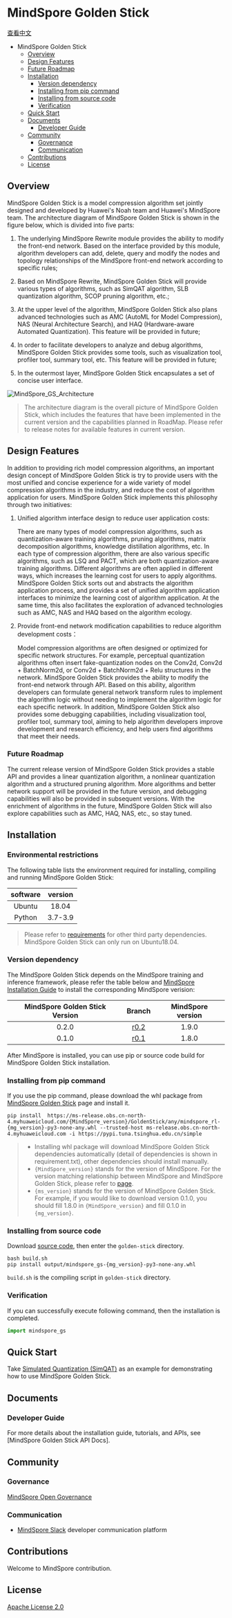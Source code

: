 # MindSpore Golden Stick

[查看中文](./README_CN.md)

<!-- TOC -->

- MindSpore Golden Stick
    - [Overview](#overview)
    - [Design Features](#design-features)
    - [Future Roadmap](#future-roadmap)
    - [Installation](#installation)
        - [Version dependency](#version-dependency)
        - [Installing from pip command](#installing-from-pip-command)
        - [Installing from source code](#installing-from-source-code)
        - [Verification](#verification)
    - [Quick Start](#quick-start)
    - [Documents](#documents)
        - [Developer Guide](#developer-guide)
    - [Community](#community)
        - [Governance](#governance)
        - [Communication](#communication)
    - [Contributions](#contributions)
    - [License](#license)

<!-- /TOC -->

## Overview

MindSpore Golden Stick is a model compression algorithm set jointly designed and developed by Huawei's Noah team and Huawei's MindSpore team. The architecture diagram of MindSpore Golden Stick is shown in the figure below, which is divided into five parts:

1. The underlying MindSpore Rewrite module provides the ability to modify the front-end network. Based on the interface provided by this module, algorithm developers can add, delete, query and modify the nodes and topology relationships of the MindSpore front-end network according to specific rules;

2. Based on MindSpore Rewrite, MindSpore Golden Stick will provide various types of algorithms, such as SimQAT algorithm, SLB quantization algorithm, SCOP pruning algorithm, etc.;

3. At the upper level of the algorithm, MindSpore Golden Stick also plans advanced technologies such as AMC (AutoML for Model Compression), NAS (Neural Architecture Search), and HAQ (Hardware-aware Automated Quantization). This feature will be provided in future;

4. In order to facilitate developers to analyze and debug algorithms, MindSpore Golden Stick provides some tools, such as visualization tool, profiler tool, summary tool, etc. This feature will be provided in future;

5. In the outermost layer, MindSpore Golden Stick encapsulates a set of concise user interface.

![MindSpore_GS_Architecture](docs/images/golden-stick-arch.png)

> The architecture diagram is the overall picture of MindSpore Golden Stick, which includes the features that have been implemented in the current version and the capabilities planned in RoadMap. Please refer to release notes for available features in current version.

## Design Features

In addition to providing rich model compression algorithms, an important design concept of MindSpore Golden Stick is try to provide users with the most unified and concise experience for a wide variety of model compression algorithms in the industry, and reduce the cost of algorithm application for users. MindSpore Golden Stick implements this philosophy through two initiatives:

1. Unified algorithm interface design to reduce user application costs:

   There are many types of model compression algorithms, such as quantization-aware training algorithms, pruning algorithms, matrix decomposition algorithms, knowledge distillation algorithms, etc. In each type of compression algorithm, there are also various specific algorithms, such as LSQ and PACT, which are both quantization-aware training algorithms. Different algorithms are often applied in different ways, which increases the learning cost for users to apply algorithms. MindSpore Golden Stick sorts out and abstracts the algorithm application process, and provides a set of unified algorithm application interfaces to minimize the learning cost of algorithm application. At the same time, this also facilitates the exploration of advanced technologies such as AMC, NAS and HAQ based on the algorithm ecology.

2. Provide front-end network modification capabilities to reduce algorithm development costs：

   Model compression algorithms are often designed or optimized for specific network structures. For example, perceptual quantization algorithms often insert fake-quantization nodes on the Conv2d, Conv2d + BatchNorm2d, or Conv2d + BatchNorm2d + Relu structures in the network. MindSpore Golden Stick provides the ability to modify the front-end network through API. Based on this ability, algorithm developers can formulate general network transform rules to implement the algorithm logic without needing to implement the algorithm logic for each specific network. In addition, MindSpore Golden Stick also provides some debugging capabilities, including visualization tool, profiler tool, summary tool, aiming to help algorithm developers improve development and research efficiency, and help users find algorithms that meet their needs.

### Future Roadmap

The current release version of MindSpore Golden Stick provides a stable API and provides a linear quantization algorithm, a nonlinear quantization algorithm and a structured pruning algorithm. More algorithms and better network support will be provided in the future version, and debugging capabilities will also be provided in subsequent versions. With the enrichment of algorithms in the future, MindSpore Golden Stick will also explore capabilities such as AMC, HAQ, NAS, etc., so stay tuned.

## Installation

### Environmental restrictions

The following table lists the environment required for installing, compiling and running MindSpore Golden Stick:

| software | version  |
| :-----: | :-----: |
| Ubuntu  |  18.04  |
| Python  |  3.7-3.9 |

> Please refer to [requirements](https://gitee.com/mindspore/golden-stick/blob/r0.1/requirements.txt) for other third party dependencies.
> MindSpore Golden Stick can only run on Ubuntu18.04.

### Version dependency

The MindSpore Golden Stick depends on the MindSpore training and inference framework, please refer the table below and [MindSpore Installation Guide](https://mindspore.cn/install) to install the corresponding MindSpore verision:

| MindSpore Golden Stick Version |                            Branch                            | MindSpore version |
| :-----------------------------: | :----------------------------------------------------------: | :-------: |
|          0.2.0          | [r0.2](https://gitee.com/mindspore/golden-stick/tree/r0.2/) |   1.9.0   |
|          0.1.0          | [r0.1](https://gitee.com/mindspore/golden-stick/tree/r0.1/) |   1.8.0   |

After MindSpore is installed, you can use pip or source code build for MindSpore Golden Stick installation.

### Installing from pip command

If you use the pip command, please download the whl package from [MindSpore Golden Stick](https://www.mindspore.cn/versions/en) page and install it.

```shell
pip install  https://ms-release.obs.cn-north-4.myhuaweicloud.com/{MindSpore_version}/GoldenStick/any/mindspore_rl-{mg_version}-py3-none-any.whl --trusted-host ms-release.obs.cn-north-4.myhuaweicloud.com -i https://pypi.tuna.tsinghua.edu.cn/simple
```

> - Installing whl package will download MindSpore Golden Stick dependencies automatically (detail of dependencies is shown in requirement.txt),  other dependencies should install manually.
> - `{MindSpore_version}` stands for the version of MindSpore. For the version matching relationship between MindSpore and MindSpore Golden Stick, please refer to [page](https://www.mindspore.cn/versions).
> - `{ms_version}` stands for the version of MindSpore Golden Stick. For example, if you would like to download version 0.1.0, you should fill 1.8.0 in `{MindSpore_version}` and fill 0.1.0 in `{mg_version}`.

### Installing from source code

Download [source code](https://gitee.com/mindspore/golden-stick), then enter the `golden-stick` directory.

```shell
bash build.sh
pip install output/mindspore_gs-{mg_version}-py3-none-any.whl
```

`build.sh` is the compiling script in `golden-stick` directory.

### Verification

If you can successfully execute following command, then the installation is completed.

```python
import mindspore_gs
```

## Quick Start

Take [Simulated Quantization (SimQAT)](https://gitee.com/mindspore/docs/blob/master/docs/golden_stick/docs/source_zh_cn/quantization/simqat.md) as an example for demonstrating how to use MindSpore Golden Stick.

## Documents

### Developer Guide

For more details about the installation guide, tutorials, and APIs, see [MindSpore Golden Stick API Docs].

## Community

### Governance

[MindSpore Open Governance](https://gitee.com/mindspore/community/blob/master/governance.md)

### Communication

- [MindSpore Slack](https://join.slack.com/t/mindspore/shared_invite/zt-dgk65rli-3ex4xvS4wHX7UDmsQmfu8w) developer communication platform

## Contributions

Welcome to MindSpore contribution.

## License

[Apache License 2.0](https://gitee.com/mindspore/golden-stick/blob/master/LICENSE)
